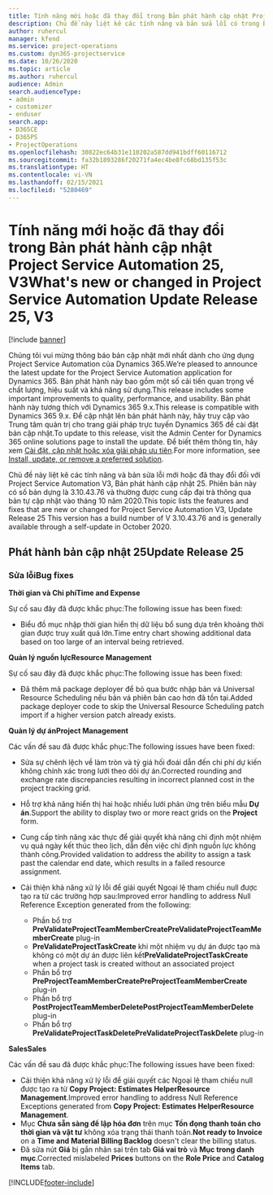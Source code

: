 ```yaml
---
title: Tính năng mới hoặc đã thay đổi trong Bản phát hành cập nhật Project Service Automation 25, V3
description: Chủ đề này liệt kê các tính năng và bản sửa lỗi có trong Bản phát hành cập nhật Project Service Automation 25, V3.
author: ruhercul
manager: kfend
ms.service: project-operations
ms.custom: dyn365-projectservice
ms.date: 10/26/2020
ms.topic: article
ms.author: ruhercul
audience: Admin
search.audienceType:
- admin
- customizer
- enduser
search.app:
- D365CE
- D365PS
- ProjectOperations
ms.openlocfilehash: 30822ec64b31e110202a587dd941bdff60116712
ms.sourcegitcommit: fa32b1893286f20271fa4ec4be8fc68bd135f53c
ms.translationtype: HT
ms.contentlocale: vi-VN
ms.lasthandoff: 02/15/2021
ms.locfileid: "5280469"
---
```

# <a name="whats-new-or-changed-in-project-service-automation-update-release-25-v3"></a><span data-ttu-id="64035-103">Tính năng mới hoặc đã thay đổi trong Bản phát hành cập nhật Project Service Automation 25, V3</span><span class="sxs-lookup"><span data-stu-id="64035-103">What's new or changed in Project Service Automation Update Release 25, V3</span></span>

[!include [banner](../includes/psa-now-project-operations.md)]

<span data-ttu-id="64035-104">Chúng tôi vui mừng thông báo bản cập nhật mới nhất dành cho ứng dụng Project Service Automation của Dynamics 365.</span><span class="sxs-lookup"><span data-stu-id="64035-104">We’re pleased to announce the latest update for the Project Service Automation application for Dynamics 365.</span></span> <span data-ttu-id="64035-105">Bản phát hành này bao gồm một số cải tiến quan trọng về chất lượng, hiệu suất và khả năng sử dụng.</span><span class="sxs-lookup"><span data-stu-id="64035-105">This release includes some important improvements to quality, performance, and usability.</span></span> <span data-ttu-id="64035-106">Bản phát hành này tương thích với Dynamics 365 9.x.</span><span class="sxs-lookup"><span data-stu-id="64035-106">This release is compatible with Dynamics 365 9.x.</span></span> <span data-ttu-id="64035-107">Để cập nhật lên bản phát hành này, hãy truy cập vào Trung tâm quản trị cho trang giải pháp trực tuyến Dynamics 365 để cài đặt bản cập nhật.</span><span class="sxs-lookup"><span data-stu-id="64035-107">To update to this release, visit the Admin Center for Dynamics 365 online solutions page to install the update.</span></span> <span data-ttu-id="64035-108">Để biết thêm thông tin, hãy xem [Cài đặt, cập nhật hoặc xóa giải pháp ưu tiên](https://docs.microsoft.com/power-platform/admin/install-remove-preferred-solution).</span><span class="sxs-lookup"><span data-stu-id="64035-108">For more information, see [Install, update, or remove a preferred solution](https://docs.microsoft.com/power-platform/admin/install-remove-preferred-solution).</span></span>

<span data-ttu-id="64035-109">Chủ đề này liệt kê các tính năng và bản sửa lỗi mới hoặc đã thay đổi đối với Project Service Automation V3, Bản phát hành cập nhật 25. Phiên bản này có số bản dựng là 3.10.43.76 và thường được cung cấp đại trà thông qua bản tự cập nhật vào tháng 10 năm 2020.</span><span class="sxs-lookup"><span data-stu-id="64035-109">This topic lists the features and fixes that are new or changed for Project Service Automation V3, Update Release 25 This version has a build number of V 3.10.43.76 and is generally available through a self-update in October 2020.</span></span>

## <a name="update-release-25"></a><span data-ttu-id="64035-110">Phát hành bản cập nhật 25</span><span class="sxs-lookup"><span data-stu-id="64035-110">Update Release 25</span></span>

### <a name="bug-fixes"></a><span data-ttu-id="64035-111">Sửa lỗi</span><span class="sxs-lookup"><span data-stu-id="64035-111">Bug fixes</span></span>

<span data-ttu-id="64035-112">**Thời gian và Chi phí**</span><span class="sxs-lookup"><span data-stu-id="64035-112">**Time and Expense**</span></span>

<span data-ttu-id="64035-113">Sự cố sau đây đã được khắc phục:</span><span class="sxs-lookup"><span data-stu-id="64035-113">The following issue has been fixed:</span></span>

- <span data-ttu-id="64035-114">Biểu đồ mục nhập thời gian hiển thị dữ liệu bổ sung dựa trên khoảng thời gian được truy xuất quá lớn.</span><span class="sxs-lookup"><span data-stu-id="64035-114">Time entry chart showing additional data based on too large of an interval being retrieved.</span></span>

<span data-ttu-id="64035-115">**Quản lý nguồn lực**</span><span class="sxs-lookup"><span data-stu-id="64035-115">**Resource Management**</span></span>

<span data-ttu-id="64035-116">Sự cố sau đây đã được khắc phục:</span><span class="sxs-lookup"><span data-stu-id="64035-116">The following issue has been fixed:</span></span>

- <span data-ttu-id="64035-117">Đã thêm mã package deployer để bỏ qua bước nhập bản vá Universal Resource Scheduling nếu bản vá phiên bản cao hơn đã tồn tại.</span><span class="sxs-lookup"><span data-stu-id="64035-117">Added package deployer code to skip the Universal Resource Scheduling patch import if a higher version patch already exists.</span></span>

<span data-ttu-id="64035-118">**Quản lý dự án**</span><span class="sxs-lookup"><span data-stu-id="64035-118">**Project Management**</span></span>

<span data-ttu-id="64035-119">Các vấn đề sau đã được khắc phục:</span><span class="sxs-lookup"><span data-stu-id="64035-119">The following issues have been fixed:</span></span>

- <span data-ttu-id="64035-120">Sửa sự chênh lệch về làm tròn và tỷ giá hối đoái dẫn đến chi phí dự kiến không chính xác trong lưới theo dõi dự án.</span><span class="sxs-lookup"><span data-stu-id="64035-120">Corrected rounding and exchange rate discrepancies resulting in incorrect planned cost in the project tracking grid.</span></span>
- <span data-ttu-id="64035-121">Hỗ trợ khả năng hiển thị hai hoặc nhiều lưới phản ứng trên biểu mẫu **Dự án**.</span><span class="sxs-lookup"><span data-stu-id="64035-121">Support the ability to display two or more react grids on the **Project** form.</span></span>
- <span data-ttu-id="64035-122">Cung cấp tính năng xác thực để giải quyết khả năng chỉ định một nhiệm vụ quá ngày kết thúc theo lịch, dẫn đến việc chỉ định nguồn lực không thành công.</span><span class="sxs-lookup"><span data-stu-id="64035-122">Provided validation to address the ability to assign a task past the calendar end date, which results in a failed resource assignment.</span></span>
- <span data-ttu-id="64035-123">Cải thiện khả năng xử lý lỗi để giải quyết Ngoại lệ tham chiếu null được tạo ra từ các trường hợp sau:</span><span class="sxs-lookup"><span data-stu-id="64035-123">Improved error handling to address Null Reference Exception generated from the following:</span></span>

    - <span data-ttu-id="64035-124">Phần bổ trợ **PreValidateProjectTeamMemberCreate**</span><span class="sxs-lookup"><span data-stu-id="64035-124">**PreValidateProjectTeamMemberCreate** plug-in</span></span>
    - <span data-ttu-id="64035-125">**PreValidateProjectTaskCreate** khi một nhiệm vụ dự án được tạo mà không có một dự án được liên kết</span><span class="sxs-lookup"><span data-stu-id="64035-125">**PreValidateProjectTaskCreate** when a project task is created without an associated project</span></span>
    - <span data-ttu-id="64035-126">Phần bổ trợ **PreProjectTeamMemberCreate**</span><span class="sxs-lookup"><span data-stu-id="64035-126">**PreProjectTeamMemberCreate** plug-in</span></span>
    - <span data-ttu-id="64035-127">Phần bổ trợ **PostProjectTeamMemberDelete**</span><span class="sxs-lookup"><span data-stu-id="64035-127">**PostProjectTeamMemberDelete** plug-in</span></span>
    - <span data-ttu-id="64035-128">Phần bổ trợ **PreValidateProjectTaskDelete**</span><span class="sxs-lookup"><span data-stu-id="64035-128">**PreValidateProjectTaskDelete** plug-in</span></span>

<span data-ttu-id="64035-129">**Sales**</span><span class="sxs-lookup"><span data-stu-id="64035-129">**Sales**</span></span>

<span data-ttu-id="64035-130">Các vấn đề sau đã được khắc phục:</span><span class="sxs-lookup"><span data-stu-id="64035-130">The following issues have been fixed:</span></span>

- <span data-ttu-id="64035-131">Cải thiện khả năng xử lý lỗi để giải quyết các Ngoại lệ tham chiếu null được tạo ra từ **Copy Project: Estimates HelperResource Management**.</span><span class="sxs-lookup"><span data-stu-id="64035-131">Improved error handling to address Null Reference Exceptions generated from **Copy Project: Estimates HelperResource Management**.</span></span>
- <span data-ttu-id="64035-132">Mục **Chưa sẵn sàng để lập hóa đơn** trên mục **Tồn đọng thanh toán cho thời gian và vật tư** không xóa trạng thái thanh toán.</span><span class="sxs-lookup"><span data-stu-id="64035-132">**Not ready to Invoice** on a **Time and Material Billing Backlog** doesn't clear the billing status.</span></span>
- <span data-ttu-id="64035-133">Đã sửa nút **Giá** bị gắn nhãn sai trên tab **Giá vai trò** và **Mục trong danh mục**.</span><span class="sxs-lookup"><span data-stu-id="64035-133">Corrected mislabeled **Prices** buttons on the **Role Price** and **Catalog Items** tab.</span></span>


[!INCLUDE[footer-include](../includes/footer-banner.md)]